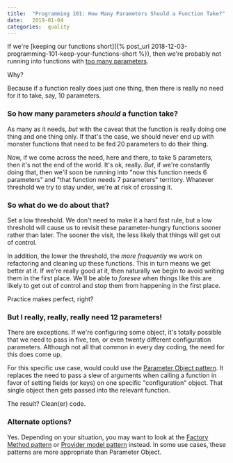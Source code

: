```yaml
---
title:  "Programming 101: How Many Parameters Should a Function Take?"
date:   2019-01-04
categories:  quality
---
```


If we're [keeping our functions short]({% post_url 2018-12-03-programming-101-keep-your-functions-short %}),
then we're probably not running into functions with [too many
parameters][too-many-parameters].

Why?

Because if a function really does just one thing, then there is really no need
for it to take, say, 10 parameters.


### So how many parameters _should_ a function take?

As many as it needs, _but_ with the caveat that the function is really doing
one thing and one thing only. If that's the case, we should never end up with
monster functions that need to be fed 20 parameters to do their thing.

Now, if we come across the need, here and there, to take 5 parameters, then it's
not the end of the world. It's ok, really. _But_, if we're constantly doing
that, then we'll soon be running into "now this function needs 6 parameters" and
"that function needs 7 parameters" territory. Whatever threshold we try to stay
under, we're at risk of crossing it.

### So what do we do about that?

Set a low threshold. We don't need to make it a hard fast rule, but a low
threshold will cause us to revisit these parameter-hungry functions sooner
rather than later. The sooner the visit, the less likely that things will get
out of control.

In addition, the lower the threshold, the _more frequently_ we work on
refactoring and cleaning up these functions. This in turn means we get better at
it. If we're really good at it, then naturally we begin to avoid writing them in
the first place. We'll be able to _foresee_ when things like this are likely to
get out of control and stop them from happening in the first place.

Practice makes perfect, right?

### But I really, really, really need 12 parameters!

There are exceptions. If we're configuring some object, it's totally possible
that we need to pass in five, ten, or even twenty different configuration
parameters. Although not all that common in every day coding, the need for this
does come up.

For this specific use case, would could use the [Parameter Object
pattern][parameter-object]. It replaces the need to pass a slew of arguments when
calling a function in favor of setting fields (or keys) on one specific
"configuration" object. That single object then gets passed into the relevant
function.

The result? Clean(er) code.


### Alternate options?

Yes. Depending on your situation, you may want to look at the [Factory Method
pattern][factory-method] or [Provider model pattern][provider-model] instead.
In some use cases, these patterns are more appropriate than Parameter Object.


[too-many-parameters]: http://wiki.c2.com/?TooManyParameters
[parameter-object]: http://wiki.c2.com/?ParameterObject
[factory-method]: https://en.wikipedia.org/wiki/Factory_method_pattern
[provider-model]: https://en.wikipedia.org/wiki/Provider_model
